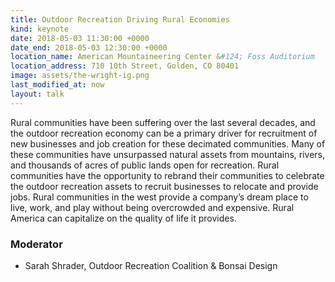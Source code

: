 ```yaml
---
title: Outdoor Recreation Driving Rural Economies
kind: keynote
date: 2018-05-03 11:30:00 +0000
date_end: 2018-05-03 12:30:00 +0000
location_name: American Mountaineering Center &#124; Foss Auditorium
location_address: 710 10th Street, Golden, CO 80401
image: assets/the-wright-ig.png
last_modified_at: now
layout: talk
---
```

Rural communities have been suffering over the last several decades, and the outdoor recreation economy can be a primary driver for recruitment of new businesses and job creation for these decimated communities. Many of these communities have unsurpassed natural assets from mountains, rivers, and thousands of acres of public lands open for recreation. Rural communities have the opportunity to rebrand their communities to celebrate the outdoor recreation assets to recruit businesses to relocate and provide jobs. Rural communities in the west provide a company’s dream place to live, work, and play without being overcrowded and expensive. Rural America can capitalize on the quality of life it provides.

### Moderator

* Sarah Shrader, Outdoor Recreation Coalition & Bonsai Design
